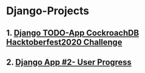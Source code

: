 # Django-Projects


## 1. [Django TODO-App CockroachDB Hacktoberfest2020 Challenge](https://github.com/caro-oviedo/Django-TODO-App-CockroachDB-Hacktoberfest-Challenge)
## 2. [Django App #2- User Progress](https://github.com/caro-oviedo/DjangoApp2-UserProgress-Salom)
